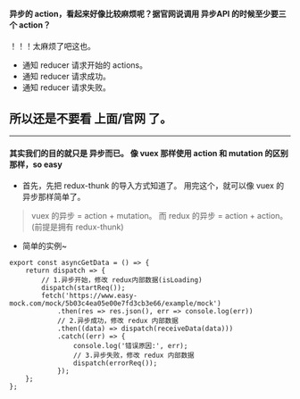 #### 异步的 action，看起来好像比较麻烦呢？据官网说调用 异步API 的时候至少要三个 action？
！！！太麻烦了吧这也。

* 通知 reducer 请求开始的 actions。
* 通知 reducer 请求成功。
* 通知 reducer 请求失败。

## 所以还是不要看 上面/官网 了。

* * *

#### 其实我们的目的就只是 异步而已。 像 vuex 那样使用 action 和 mutation 的区别那样，so easy

* 首先，先把 redux-thunk 的导入方式知道了。 用完这个，就可以像 vuex 的异步那样简单了。
> vuex 的异步 = action + mutation。
而 redux 的异步 = action + action。(前提是拥有 redux-thunk)

* 简单的实例~
```
export const asyncGetData = () => {
    return dispatch => {
        // 1.异步开始，修改 redux内部数据(isLoading)
        dispatch(startReq());
        fetch('https://www.easy-mock.com/mock/5b03c4ea05e00e7fd3cb3e66/example/mock')
            .then(res => res.json(), err => console.log(err))
            // 2.异步成功，修改 redux 内部数据
            .then((data) => dispatch(receiveData(data)))
            .catch((err) => {
                console.log('错误原因:', err);
                // 3.异步失败，修改 redux 内部数据
                dispatch(errorReq());
            });
    };
};
```
